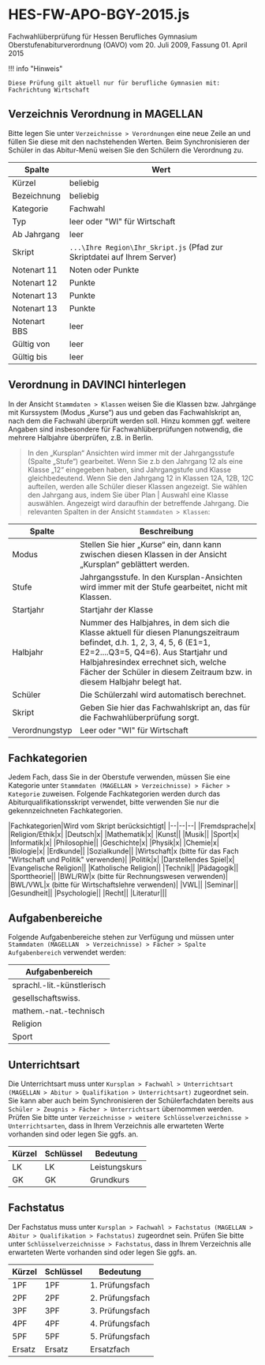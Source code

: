 # HES-FW-APO-BGY-2015.js

Fachwahlüberprüfung für Hessen Berufliches Gymnasium
Oberstufenabiturverordnung (OAVO) vom 20. Juli 2009, Fassung 01. April 2015

!!! info "Hinweis"

    Diese Prüfung gilt aktuell nur für berufliche Gymnasien mit: Fachrichtung Wirtschaft

## Verzeichnis Verordnung in MAGELLAN

Bitte legen Sie unter ```Verzeichnisse > Verordnungen``` eine neue Zeile an und füllen Sie diese mit den nachstehenden Werten. Beim Synchronisieren der Schüler in das Abitur-Menü weisen Sie den Schülern die Verordnung zu.

|Spalte|Wert|
|--|--|
|Kürzel|beliebig|
|Bezeichnung|beliebig|
|Kategorie|Fachwahl|
|Typ|leer oder "WI" für Wirtschaft|
|Ab Jahrgang|leer|
|Skript|```...\Ihre Region\Ihr_Skript.js``` (Pfad zur Skriptdatei auf Ihrem Server)|
|Notenart 11|Noten oder Punkte|
|Notenart 12|Punkte|
|Notenart 13|Punkte|
|Notenart 13|Punkte|
|Notenart BBS|leer|
|Gültig von |leer|
|Gültig bis|leer|

## Verordnung in DAVINCI hinterlegen

In der Ansicht ``Stammdaten > Klassen`` weisen Sie die Klassen bzw. Jahrgänge mit Kurssystem (Modus „Kurse“) aus und geben das Fachwahlskript an, nach dem die Fachwahl überprüft werden soll. Hinzu kommen ggf. weitere Angaben sind insbesondere für Fachwahlüberprüfungen notwendig, die mehrere Halbjahre überprüfen, z.B. in Berlin.
>In den „Kursplan“ Ansichten wird immer mit der Jahrgangsstufe (Spalte „Stufe“) gearbeitet. Wenn Sie z.b den Jahrgang 12 als eine Klasse „12“ eingegeben haben, sind Jahrgangstufe und Klasse gleichbedeutend. Wenn Sie den Jahrgang 12 in Klassen 12A, 12B, 12C aufteilen, werden alle Schüler dieser Klassen angezeigt. Sie wählen den Jahrgang aus, indem Sie über Plan | Auswahl eine Klasse auswählen. Angezeigt wird daraufhin der betreffende Jahrgang.
Die relevanten Spalten in der Ansicht ``Stammdaten > Klassen``:

|Spalte |Beschreibung|
|--|--|
|Modus |Stellen Sie hier „Kurse“ ein, dann kann zwischen diesen Klassen in der Ansicht „Kursplan“ geblättert werden.|
|Stufe |Jahrgangsstufe. In den Kursplan-Ansichten wird immer mit der Stufe gearbeitet, nicht mit Klassen.|
|Startjahr |Startjahr der Klasse|
|Halbjahr|Nummer des Halbjahres, in dem sich die Klasse aktuell für diesen Planungszeitraum befindet, d.h. 1, 2, 3, 4, 5, 6 (E1=1, E2=2....Q3=5, Q4=6). Aus Startjahr und Halbjahresindex errechnet sich, welche Fächer der Schüler in diesem Zeitraum bzw. in diesem Halbjahr belegt hat.|
|Schüler|Die Schülerzahl wird automatisch berechnet.|
|Skript  |Geben Sie hier das Fachwahlskript an, das für die Fachwahlüberprüfung sorgt.|
|Verordnungstyp| Leer oder "WI" für Wirtschaft|

## Fachkategorien

Jedem Fach, dass Sie in der Oberstufe verwenden, müssen Sie eine Kategorie unter ```Stammdaten (MAGELLAN > Verzeichnisse) > Fächer > Kategorie``` zuweisen.
Folgende Fachkategorien werden durch das Abiturqualifikationsskript verwendet, bitte verwenden Sie nur die gekennzeichneten Fachkategorien.

|Fachkategorien|Wird vom Skript berücksichtigt|
|--|--|--|
|Fremdsprache|x|
|Religion/Ethik|x|
|Deutsch|x|
|Mathematik|x|
|Kunst||
|Musik||
|Sport|x|
|Informatik|x|
|Philosophie||
|Geschichte|x|
|Physik|x|
|Chemie|x|
|Biologie|x|
|Erdkunde||
|Sozialkunde||
|Wirtschaft|x (bitte für das Fach "Wirtschaft und Politik" verwenden)|
|Politik|x|
|Darstellendes Spiel|x|
|Evangelische Religion||
|Katholische Religion||
|Technik||
|Pädagogik||
|Sporttheorie||
|BWL/RW|x (bitte für Rechnungswesen verwenden)|
|BWL/VWL|x (bitte für Wirtschaftslehre verwenden)|
|VWL||
|Seminar||
|Gesundheit||
|Psychologie||
|Recht||
|Literatur|||

## Aufgabenbereiche

Folgende Aufgabenbereiche stehen zur Verfügung und müssen unter ```Stammdaten (MAGELLAN  > Verzeichnisse) > Fächer > Spalte Aufgabenbereich``` verwendet werden:

|Aufgabenbereich|
|--|
|sprachl.-lit.-künstlerisch|
|gesellschaftswiss.|
|mathem.-nat.-technisch|
|Religion|
|Sport|

## Unterrichtsart

Die Unterrichtsart muss unter ```Kursplan > Fachwahl > Unterrichtsart (MAGELLAN > Abitur > Qualifikation > Unterrichtsart)``` zugeordnet sein. Sie kann aber auch beim Synchronisieren der Schülerfachdaten bereits aus ```Schüler > Zeugnis > Fächer > Unterrichtsart``` übernommen werden. 
Prüfen Sie bitte unter ```Verzeichnisse > weitere Schlüsselverzeichnisse > Unterrichtsarten```,  dass in Ihrem Verzeichnis alle erwarteten Werte vorhanden sind oder legen Sie ggfs. an.

|Kürzel| Schlüssel |Bedeutung|
|--|--|--|
|LK|LK|Leistungskurs|
|GK|GK|Grundkurs|

## Fachstatus

Der Fachstatus muss unter ```Kursplan > Fachwahl > Fachstatus (MAGELLAN > Abitur > Qualifikation > Fachstatus)``` zugeordnet sein. 
Prüfen Sie bitte unter ```Schlüsselverzeichnisse > Fachstatus```,  dass in Ihrem Verzeichnis alle erwarteten Werte vorhanden sind oder legen Sie ggfs. an.

|Kürzel |Schlüssel |Bedeutung|
|--|--|--|
|1PF|1PF|1. Prüfungsfach|
|2PF|2PF|2. Prüfungsfach|
|3PF|3PF|3. Prüfungsfach|
|4PF|4PF|4. Prüfungsfach|
|5PF|5PF|5. Prüfungsfach|
|Ersatz|Ersatz|Ersatzfach|
